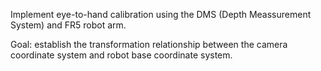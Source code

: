 Implement eye-to-hand calibration using the DMS (Depth Meassurement System) and FR5 robot arm.

Goal: establish the transformation relationship between the camera coordinate system and robot base coordinate system.
